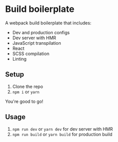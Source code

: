 # Build boilerplate

A webpack build boilerplate that includes:

- Dev and production configs
- Dev server with HMR
- JavaScript transpilation
- React
- SCSS compilation
- Linting

## Setup

1. Clone the repo
1. `npm i` or `yarn`

You're good to go!

## Usage

1. `npm run dev` or `yarn dev` for dev server with HMR
1. `npm run build` or `yarn build` for production build